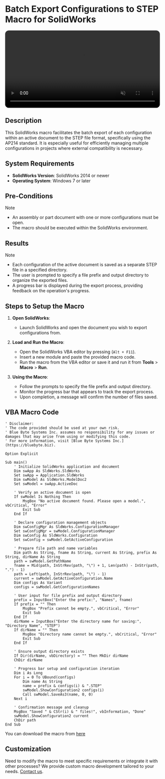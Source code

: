 # Batch Export Configurations to STEP Macro for SolidWorks
<video src="../images/Save_Configurations_As_Separate_Step_Files.mkv" autoplay muted controls style="width: 100%; border-radius: 12px;"></video>

## Description
This SolidWorks macro facilitates the batch export of each configuration within an active document to the STEP file format, specifically using the AP214 standard. It is especially useful for efficiently managing multiple configurations in projects where external compatibility is necessary.

## System Requirements
- **SolidWorks Version**: SolidWorks 2014 or newer
- **Operating System**: Windows 7 or later

## Pre-Conditions
> [!NOTE]
> - An assembly or part document with one or more configurations must be open.
> - The macro should be executed within the SolidWorks environment.

## Results
> [!NOTE]
> - Each configuration of the active document is saved as a separate STEP file in a specified directory.
> - The user is prompted to specify a file prefix and output directory to organize the exported files.
> - A progress bar is displayed during the export process, providing feedback on the operation's progress.

## Steps to Setup the Macro

1. **Open SolidWorks**:
   - Launch SolidWorks and open the document you wish to export configurations from.

2. **Load and Run the Macro**:
   - Open the SolidWorks VBA editor by pressing (`Alt + F11`).
   - Insert a new module and paste the provided macro code.
   - Run the macro from the VBA editor or save it and run it from **Tools** > **Macro** > **Run**.

3. **Using the Macro**:
   - Follow the prompts to specify the file prefix and output directory.
   - Monitor the progress bar that appears to track the export process.
   - Upon completion, a message will confirm the number of files saved.

## VBA Macro Code

```vbnet
' Disclaimer:
' The code provided should be used at your own risk.  
' Blue Byte Systems Inc. assumes no responsibility for any issues or damages that may arise from using or modifying this code.  
' For more information, visit [Blue Byte Systems Inc.](https://bluebyte.biz).

Option Explicit

Sub main()
    ' Initialize SolidWorks application and document
    Dim swApp As SldWorks.SldWorks
    Set swApp = Application.SldWorks
    Dim swModel As SldWorks.ModelDoc2
    Set swModel = swApp.ActiveDoc

    ' Verify an active document is open
    If swModel Is Nothing Then
        MsgBox "No active document found. Please open a model.", vbCritical, "Error"
        Exit Sub
    End If

    ' Declare configuration management objects
    Dim swConfigMgr As SldWorks.ConfigurationManager
    Set swConfigMgr = swModel.ConfigurationManager
    Dim swConfig As SldWorks.Configuration
    Set swConfig = swModel.GetActiveConfiguration

    ' Prepare file path and name variables
    Dim path As String, fname As String, current As String, prefix As String, dirName As String
    path = swModel.GetPathName
    fname = Mid(path, InStrRev(path, "\") + 1, Len(path) - InStr(path, ".") - 1)
    path = Left(path, InStrRev(path, "\") - 1)
    current = swModel.GetActiveConfiguration.Name
    Dim configs As Variant
    configs = swModel.GetConfigurationNames

    ' User input for file prefix and output directory
    prefix = InputBox("Enter the prefix:", "Names", fname)
    If prefix = "" Then
        MsgBox "Prefix cannot be empty.", vbCritical, "Error"
        Exit Sub
    End If
    dirName = InputBox("Enter the directory name for saving:", "Directory Name", "STEP")
    If dirName = "" Then
        MsgBox "Directory name cannot be empty.", vbCritical, "Error"
        Exit Sub
    End If

    ' Ensure output directory exists
    If Dir(dirName, vbDirectory) = "" Then MkDir dirName
    ChDir dirName

    ' Progress bar setup and configuration iteration
    Dim i As Long
    For i = 0 To UBound(configs)
        Dim name As String
        name = prefix & configs(i) & ".STEP"
        swModel.ShowConfiguration2 configs(i)
        Call swModel.SaveAs3(name, 0, 0)
    Next i

    ' Confirmation message and cleanup
    MsgBox "Saved " & CStr(i) & " files!", vbInformation, "Done"
    swModel.ShowConfiguration2 current
    ChDir path
End Sub
```
You can download the macro from [here](../images/Save_Configurations_As_Separate_Step_Files.swp.swp)
## Customization
Need to modify the macro to meet specific requirements or integrate it with other processes? We provide custom macro development tailored to your needs. [Contact us](https://bluebyte.biz/contact).